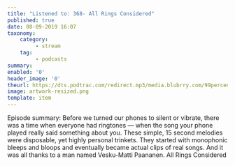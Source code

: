 ```yaml
---
title: "Listened to: 368- All Rings Considered"
published: true
date: 08-09-2019 16:07
taxonomy:
    category:
         - stream
    tag:
         - podcasts
summary:
enabled: '0'
header_image: '0'
theurl: https://dts.podtrac.com/redirect.mp3/media.blubrry.com/99percentinvisible/dovetail.prxu.org/96/79868fb5-eb30-401c-8c4c-7ae50e787bb6/01_368_All_Rings_Considered_pt01.mp3
image: artwork-resized.png
template: item
---
```

 
Episode summary: Before we turned our phones to silent or vibrate, there was a time when everyone had ringtones — when the song your phone played really said something about you. These simple, 15 second melodies were disposable, yet highly personal trinkets. They started with monophonic bleeps and bloops and eventually became actual clips of real songs. And it was all thanks to a man named Vesku-Matti Paananen. All Rings Considered
